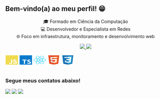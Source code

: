 ## Bem-vindo(a) ao meu perfil! 😁

<p align="center">
  🎓 Formado em Ciência da Computação <br />
  💻 Desenvolvedor e Especialista em Redes <br />
  🌐 Foco em infraestrutura, monitoramento e desenvolvimento web <br />
</p>

 <div align="center">
  <a href="https://github.com/nielkp">
    <img src="https://github-readme-stats.vercel.app/api?username=nielkp&show_icons=true&theme=tokyonight&include_all_commits=true&count_private=true" width="47%" />
    <img src="https://github-readme-stats.vercel.app/api/top-langs/?username=nielkp&layout=compact&langs_count=6&theme=tokyonight" width="42%" />
  </a>
</div>
<div style="display: inline_block"><br>
  <img align="center" alt="Rafa-Js" height="30" width="40" src="https://raw.githubusercontent.com/devicons/devicon/master/icons/javascript/javascript-plain.svg">
  <img align="center" alt="Rafa-Ts" height="30" width="40" src="https://raw.githubusercontent.com/devicons/devicon/master/icons/typescript/typescript-plain.svg">
  <img align="center" alt="Rafa-React" height="30" width="40" src="https://raw.githubusercontent.com/devicons/devicon/master/icons/react/react-original.svg">
  <img align="center" alt="Rafa-HTML" height="30" width="40" src="https://raw.githubusercontent.com/devicons/devicon/master/icons/html5/html5-original.svg">
  <img align="center" alt="Rafa-CSS" height="30" width="40" src="https://raw.githubusercontent.com/devicons/devicon/master/icons/css3/css3-original.svg">
</div>
 
 <br>
 
  ### Segue meus contatos abaixo!
 
<div> 

  <a href="https://www.linkedin.com/in/daniel-knaip/" target="_blank"><img src="https://img.shields.io/badge/-LinkedIn-%230077B5?style=for-the-badge&logo=linkedin&logoColor=white" target="_blank"></a> 
  <a href="https://instagram.com/nielkp" target="_blank"><img src="https://img.shields.io/badge/-Instagram-%23E4405F?style=for-the-badge&logo=instagram&logoColor=white" target="_blank"></a>
  <a href = "mailto:danielknaip@gmail.com.com"><img src="https://img.shields.io/badge/-Gmail-%23333?style=for-the-badge&logo=gmail&logoColor=white" target="_blank"></a>
  
 
</div>
